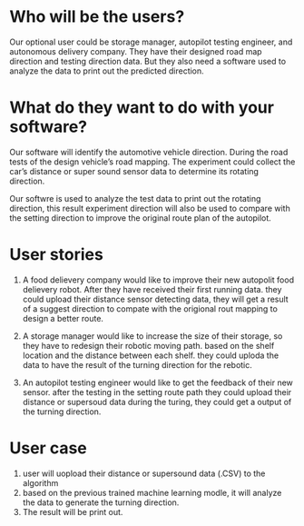 # Who will be the users?

Our optional user could be storage manager, autopilot testing engineer, and autonomous delivery company. They have their designed road map direction and testing direction data. But they also need a software used to analyze the data to print out the predicted direction. 

# What do they want to do with your software?

Our software will identify the automotive vehicle direction. During the road tests of the design vehicle’s road mapping. The experiment could collect the car’s distance or super sound sensor data to determine its rotating direction.

Our softwre is used to analyze the test data to print out the rotating direction, this result experiment direction will also be used to compare with the setting direction to improve the original route plan of the autopilot.

# User stories

1. A food delievery company would like to improve their new autopolit food delievery robot. After they have received their first running data. they could upload their distance sensor detecting data, they will get a result of a suggest direction to compate with the origional rout mapping to design a better route.

2. A storage manager would like to increase the size of their storage, so they have to redesign their robotic moving path. based on the shelf location and the distance between each shelf. they could uploda the data to have the result of the turning direction for the rebotic.

3. An autopilot testing engineer would like to get the feedback of their new sensor. after the testing in the setting route path they could upload their distance or supersoud data during the turing, they could get a output of the turning direction.

# User case

1. user will uopload their distance or supersound data (.CSV) to the algorithm
2. based on the previous trained machine learning modle, it will analyze the data to generate the turning direction.
3. The result will be print out.
